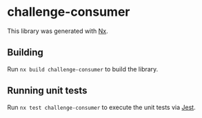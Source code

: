 # challenge-consumer

This library was generated with [Nx](https://nx.dev).

## Building

Run `nx build challenge-consumer` to build the library.

## Running unit tests

Run `nx test challenge-consumer` to execute the unit tests via [Jest](https://jestjs.io).

